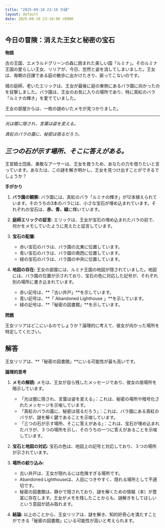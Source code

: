 ```yaml
---
title: "2025-09-18 23:10 の謎"
layout: default
date: 2025-09-18 23:10:00 +0900
---
```

## 今日の冒険：消えた王女と秘密の宝石

**物語**

古の王国、エメラルドグリーンの森に囲まれた美しい国「ルミナ」。そのルミナ王国の愛らしい王女、リリアが、今日、忽然と姿を消してしまいました。王女は、毎朝の日課である庭の散歩に出かけたきり、戻ってこないのです。

城の庭師、老いたエリックは、王女が最後に庭の東側にあるバラ園に向かったのを目撃しました。バラ園は、王女のお気に入りの場所であり、特に真紅のバラ「ルミナの輝き」を愛でていました。

王女の部屋からは、一枚の謎めいたメモが見つかりました。

---
*光は闇に隠され、言葉は姿を変える。*

*真紅のバラの露に、秘密は宿るだろう。*

*三つの石が示す場所、そこに答えがある。*
---

王宮騎士団長、勇敢なアーサーは、王女を救うため、あなたの力を借りたいと言っています。あなたは、この謎を解き明かし、王女を見つけ出すことができるでしょうか？

**手がかり**

1.  **バラ園の観察:** バラ園には、真紅のバラ「ルミナの輝き」が12本植えられています。そのうちの3本のバラには、小さな宝石が埋め込まれています。それぞれの宝石は、**赤、青、緑**に輝いています。

2.  **庭師エリックの証言:** エリックは、王女が宝石の埋め込まれたバラの前で、何かをメモしていたように見えたと証言しています。

3.  **宝石の配置:**
    *   赤い宝石のバラは、バラ園の北東に位置しています。
    *   青い宝石のバラは、バラ園の南西に位置しています。
    *   緑の宝石のバラは、バラ園の中央に位置しています。

4.  **地図の存在:** 王女の部屋には、ルミナ王国の地図が隠されていました。地図には、バラ園の位置が示されており、宝石の色に対応した記号が、それぞれ別の場所に書き込まれています。

    *   赤い記号は、**「古い井戸」**を示しています。
    *   青い記号は、**「 Abandoned Lighthouse 」**を示しています。
    *   緑の記号は、**「秘密の図書館」**を示しています。

**問題**

王女リリアはどこにいるのでしょうか？論理的に考えて、彼女が向かった場所を特定してください。

## 解答

王女リリアは、**「秘密の図書館」**にいる可能性が最も高いです。

**論理的思考**

1.  **メモの解読:** メモは、王女が自ら残したメッセージであり、彼女の居場所を暗示しています。
    *   「光は闇に隠され、言葉は姿を変える」：これは、秘密の場所や暗号化されたメッセージを示唆しています。
    *   「真紅のバラの露に、秘密は宿るだろう」：これは、バラ園にある真紅のバラが、謎を解く鍵であることを示唆しています。
    *   「三つの石が示す場所、そこに答えがある」：これは、宝石が埋め込まれたバラが、３つの場所を示し、そのうちの一つに答えがあることを示唆しています。

2.  **宝石と地図の対応:** 宝石の色は、地図上の記号と対応しており、３つの場所が示されています。

3.  **場所の絞り込み:**
    *   古い井戸は、王女が隠れるには危険すぎる場所です。
    *   Abandoned Lighthouseは、人目につきやすく、隠れる場所として不適切です。
    *   秘密の図書館は、静かで隠されており、謎を解くための情報（本）が豊富に存在します。王女がメモを残したことからも、謎解きをしてほしいという意図が読み取れます。

4.  **結論:** 以上のことから、王女リリアは、謎を解き、知的好奇心を満たすことができる「秘密の図書館」にいる可能性が高いと考えられます。
